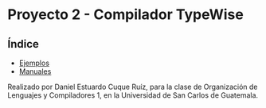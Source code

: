 # Proyecto 2 - Compilador TypeWise

## Índice

- [Ejemplos](#ejemplos)
- [Manuales](#manuales)

Realizado por Daniel Estuardo Cuque Ruíz, para la clase de Organización de Lenguajes y Compiladores 1, en la Universidad de San Carlos de Guatemala.
